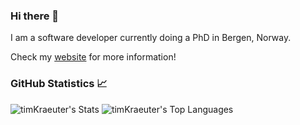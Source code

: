 ### Hi there 👋
I am a software developer currently doing a PhD in Bergen, Norway.

Check my [website](https://timkraeuter.com/) for more information!

### GitHub Statistics 📈
![timKraeuter's Stats](https://github-readme-stats.vercel.app/api?username=timKraeuter&theme=tokyonight&show_icons=true&hide_border=false&count_private=true)
![timKraeuter's Top Languages](https://github-readme-stats.vercel.app/api/top-langs/?username=timKraeuter&hide=TeX,HTML,CSS&theme=tokyonight&show_icons=true&hide_border=false&layout=compact)

